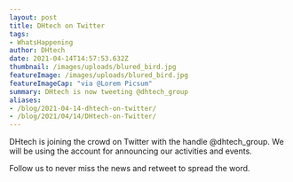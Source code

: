 ```yaml
---
layout: post
title: DHtech on Twitter
tags:
- WhatsHappening
author: DHtech
date: 2021-04-14T14:57:53.632Z
thumbnail: /images/uploads/blured_bird.jpg
featureImage: /images/uploads/blured_bird.jpg
featureImageCap: "via @Lorem Picsum"
summary: DHtech is now tweeting @dhtech_group
aliases:
- /blog/2021-04-14-dhtech-on-twitter/
- /blog/2021/04/14/DHtech-on-Twitter/
---
```


DHtech is joining the crowd on Twitter with the handle @dhtech_group. We will be using the account for announcing our activities and events. 

Follow us to never miss the news and retweet to spread the word.
